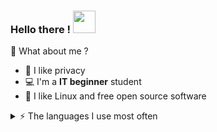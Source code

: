 ### Hello there ! <img src="https://piskel-imgstore-b.appspot.com/img/3fa2aaba-aca9-11ed-b6ac-f3479c76d8d3.gif" width="36"/>

🍋 What about me ? 
<ul>
  <li> 🔐 I like privacy </li>
  <li> 💻 I'm a <b>IT beginner</b> student </li>
  <li> 🐧 I like Linux and free open source software</li>
</ul> 

<details>
<summary>⚡️ The languages I use most often</summary>
<br />
  
![Top Langs](https://github-readme-stats.vercel.app/api/top-langs/?username=lemon-42&layout=compact&hide=css,html)
  
</details>
